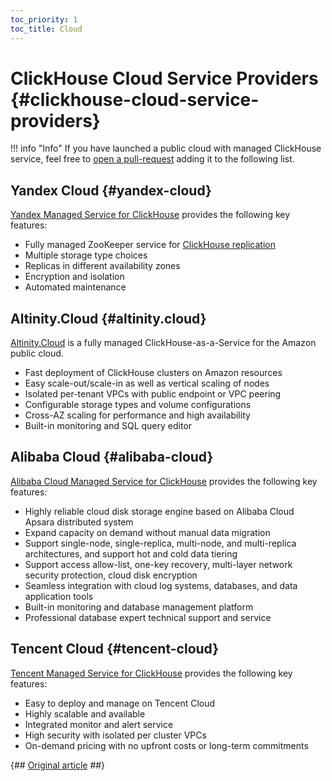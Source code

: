 ```yaml
---
toc_priority: 1
toc_title: Cloud
---
```


# ClickHouse Cloud Service Providers {#clickhouse-cloud-service-providers}

!!! info "Info"
    If you have launched a public cloud with managed ClickHouse service, feel free to [open a pull-request](https://github.com/ClickHouse/ClickHouse/edit/master/docs/en/commercial/cloud.md) adding it to the following list.

## Yandex Cloud {#yandex-cloud}

[Yandex Managed Service for ClickHouse](https://cloud.yandex.com/services/managed-clickhouse?utm_source=referrals&utm_medium=clickhouseofficialsite&utm_campaign=link3) provides the following key features:

-   Fully managed ZooKeeper service for [ClickHouse replication](../engines/table-engines/mergetree-family/replication.md)
-   Multiple storage type choices
-   Replicas in different availability zones
-   Encryption and isolation
-   Automated maintenance

## Altinity.Cloud {#altinity.cloud}

[Altinity.Cloud](https://altinity.com/cloud-database/) is a fully managed ClickHouse-as-a-Service for the Amazon public cloud.

-   Fast deployment of ClickHouse clusters on Amazon resources
-   Easy scale-out/scale-in as well as vertical scaling of nodes
-   Isolated per-tenant VPCs with public endpoint or VPC peering
-   Configurable storage types and volume configurations
-   Cross-AZ scaling for performance and high availability
-   Built-in monitoring and SQL query editor

## Alibaba Cloud {#alibaba-cloud}

[Alibaba Cloud Managed Service for ClickHouse](https://www.alibabacloud.com/product/clickhouse) provides the following key features:

-   Highly reliable cloud disk storage engine based on Alibaba Cloud Apsara distributed system
-   Expand capacity on demand without manual data migration
-   Support single-node, single-replica, multi-node, and multi-replica architectures, and support hot and cold data tiering
-   Support access allow-list, one-key recovery, multi-layer network security protection, cloud disk encryption
-   Seamless integration with cloud log systems, databases, and data application tools
-   Built-in monitoring and database management platform
-   Professional database expert technical support and service

## Tencent Cloud {#tencent-cloud}

[Tencent Managed Service for ClickHouse](https://cloud.tencent.com/product/cdwch) provides the following key features:

-   Easy to deploy and manage on Tencent Cloud
-   Highly scalable and available
-   Integrated monitor and alert service
-   High security with isolated per cluster VPCs
-   On-demand pricing with no upfront costs or long-term commitments

{## [Original article](https://clickhouse.tech/docs/en/commercial/cloud/) ##}
